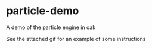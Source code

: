 # particle-demo
A demo of the particle engine in oak

See the attached gif for an example of some instructions
